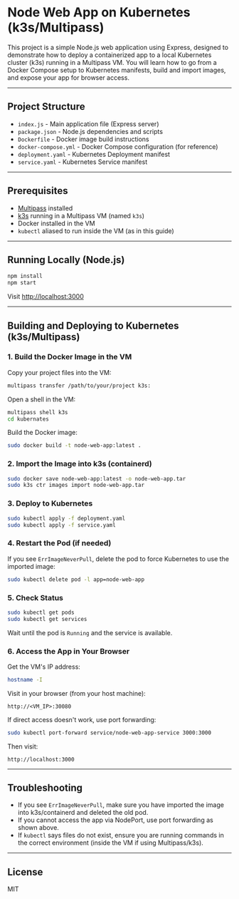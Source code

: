 # Node Web App on Kubernetes (k3s/Multipass)

This project is a simple Node.js web application using Express, designed to demonstrate how to deploy a containerized app to a local Kubernetes cluster (k3s) running in a Multipass VM. You will learn how to go from a Docker Compose setup to Kubernetes manifests, build and import images, and expose your app for browser access.

---

## Project Structure
- `index.js` - Main application file (Express server)
- `package.json` - Node.js dependencies and scripts
- `Dockerfile` - Docker image build instructions
- `docker-compose.yml` - Docker Compose configuration (for reference)
- `deployment.yaml` - Kubernetes Deployment manifest
- `service.yaml` - Kubernetes Service manifest

---

## Prerequisites
- [Multipass](https://multipass.run/) installed
- [k3s](https://k3s.io/) running in a Multipass VM (named `k3s`)
- Docker installed in the VM
- `kubectl` aliased to run inside the VM (as in this guide)

---

## Running Locally (Node.js)
```bash
npm install
npm start
```
Visit [http://localhost:3000](http://localhost:3000)

---

## Building and Deploying to Kubernetes (k3s/Multipass)

### 1. **Build the Docker Image in the VM**
Copy your project files into the VM:
```bash
multipass transfer /path/to/your/project k3s:
```
Open a shell in the VM:
```bash
multipass shell k3s
cd kubernates
```
Build the Docker image:
```bash
sudo docker build -t node-web-app:latest .
```

### 2. **Import the Image into k3s (containerd)**
```bash
sudo docker save node-web-app:latest -o node-web-app.tar
sudo k3s ctr images import node-web-app.tar
```

### 3. **Deploy to Kubernetes**
```bash
sudo kubectl apply -f deployment.yaml
sudo kubectl apply -f service.yaml
```

### 4. **Restart the Pod (if needed)**
If you see `ErrImageNeverPull`, delete the pod to force Kubernetes to use the imported image:
```bash
sudo kubectl delete pod -l app=node-web-app
```

### 5. **Check Status**
```bash
sudo kubectl get pods
sudo kubectl get services
```
Wait until the pod is `Running` and the service is available.

### 6. **Access the App in Your Browser**
Get the VM's IP address:
```bash
hostname -I
```
Visit in your browser (from your host machine):
```
http://<VM_IP>:30080
```
If direct access doesn't work, use port forwarding:
```bash
sudo kubectl port-forward service/node-web-app-service 3000:3000
```
Then visit:
```
http://localhost:3000
```

---

## Troubleshooting
- If you see `ErrImageNeverPull`, make sure you have imported the image into k3s/containerd and deleted the old pod.
- If you cannot access the app via NodePort, use port forwarding as shown above.
- If `kubectl` says files do not exist, ensure you are running commands in the correct environment (inside the VM if using Multipass/k3s).

---

## License
MIT